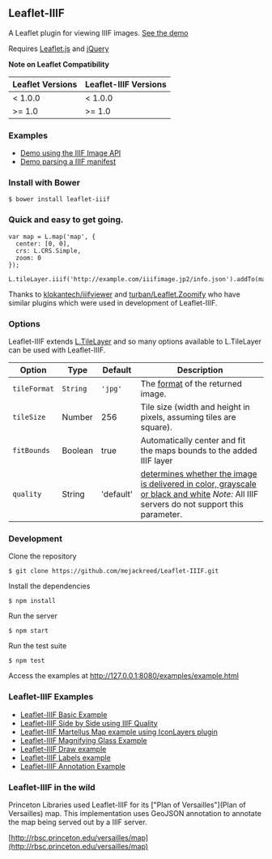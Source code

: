 ## Leaflet-IIIF

A Leaflet plugin for viewing IIIF images. [See the demo](http://mejackreed.github.io/Leaflet-IIIF/examples/example.html)

Requires [Leaflet.js](http://leafletjs.com/) and [jQuery](http://jquery.com/)

**Note on Leaflet Compatibility**

Leaflet Versions | Leaflet-IIIF Versions
---------------- | ---------------------
< 1.0.0 | < 1.0.0
>= 1.0 | >= 1.0

### Examples

 - [Demo using the IIIF Image API](http://mejackreed.github.io/Leaflet-IIIF/examples/example.html)
 - [Demo parsing a IIIF manifest](http://mejackreed.github.io/Leaflet-IIIF/examples/manifest.html)

### Install with Bower

```
$ bower install leaflet-iiif
```

### Quick and easy to get going.

```
var map = L.map('map', {
  center: [0, 0],
  crs: L.CRS.Simple,
  zoom: 0
});

L.tileLayer.iiif('http://example.com/iiifimage.jp2/info.json').addTo(map);
```

Thanks to [klokantech/iiifviewer](https://github.com/klokantech/iiifviewer) and [turban/Leaflet.Zoomify](https://github.com/turban/Leaflet.Zoomify) who have similar plugins which were used in development of Leaflet-IIIF.

### Options

Leaflet-IIIF extends [L.TileLayer](http://leafletjs.com/reference.html#tilelayer) and so many options available to L.TileLayer can be used with Leaflet-IIIF.

Option | Type | Default | Description
------ | ---- | ------- | -----------
`tileFormat` | `String` | `'jpg'` | The [format](http://iiif.io/api/image/2.0/#format) of the returned image.
`tileSize` | Number | 256 | Tile size (width and height in pixels, assuming tiles are square).
`fitBounds` | Boolean | true | Automatically center and fit the maps bounds to the added IIIF layer
`quality` | String | 'default' | [determines whether the image is delivered in color, grayscale or black and white](http://iiif.io/api/image/2.0/#quality) _Note:_ All IIIF servers do not support this parameter.

### Development

Clone the repository

```
$ git clone https://github.com/mejackreed/Leaflet-IIIF.git
```

Install the dependencies

```
$ npm install
```

Run the server

```
$ npm start
```

Run the test suite

```
$ npm test
```

Access the examples at http://127.0.0.1:8080/examples/example.html

### Leaflet-IIIF Examples

 - [Leaflet-IIIF Basic Example](http://bl.ocks.org/mejackreed/b0aba2ff6f5a54f197767313fbc5a26e)
 - [Leaflet-IIIF Side by Side using IIIF Quality](http://bl.ocks.org/mejackreed/80c4248278517475a30190b427cb5c9c)
 - [Leaflet-IIIF Martellus Map example using IconLayers plugin](http://bl.ocks.org/mejackreed/6e3fb8e69189dadb4be7d0926a6a14a5)
 - [Leaflet-IIIF Magnifying Glass Example](http://bl.ocks.org/mejackreed/f3904b28bb99abea32951f04ce6eb4cd)
 - [Leaflet-IIIF Draw example](http://bl.ocks.org/mejackreed/462e89092ce71ae7dd09e6074d60f2e0)
 - [Leaflet-IIIF Labels example](http://bl.ocks.org/mejackreed/68092c44c95ef31fefcfe6f683116f77)
 - [Leaflet-IIIF Annotation Example](http://bl.ocks.org/mejackreed/2724146adfe91233c74120b9056fba06)

### Leaflet-IIIF in the wild

Princeton Libraries used Leaflet-IIIF for its ["Plan of Versailles"](Plan of Versailles) map. This implementation uses GeoJSON annotation to annotate the map being served out by a IIIF server.

[http://rbsc.princeton.edu/versailles/map](http://rbsc.princeton.edu/versailles/map)